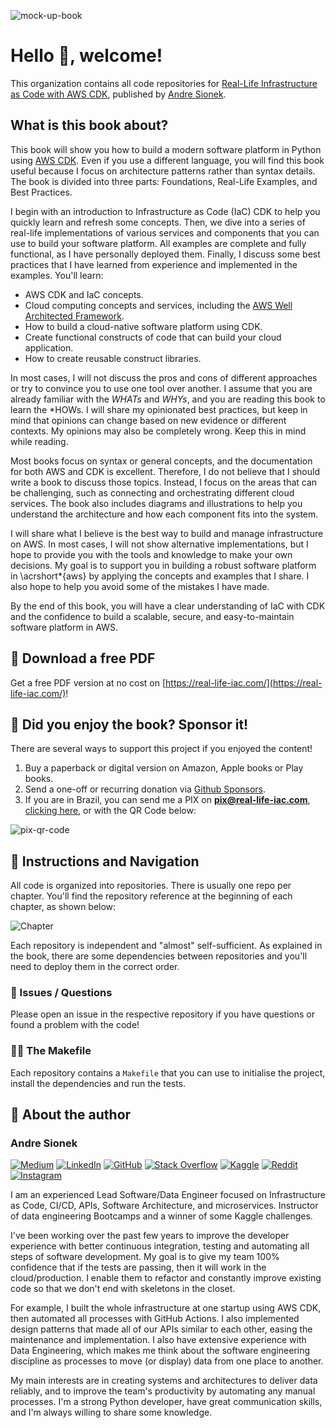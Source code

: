 ![mock-up-book](https://github.com/user-attachments/assets/ac6dc76e-9dea-4682-ae71-0ef5c8b05a80)

# Hello 👋, welcome!

This organization contains all code repositories for [Real-Life Infrastructure as Code with AWS CDK](https://real-life-iac.com/), published by [Andre Sionek](https://github.com/andresionek91).

## What is this book about?
This book will show you how to build a modern software platform in Python using [AWS CDK](https://aws.amazon.com/cdk/). Even if you use a different language, you will find this book useful because I focus on architecture patterns rather than syntax details. The book is divided into three parts: Foundations, Real-Life Examples, and Best Practices. 

I begin with an introduction to Infrastructure as Code (IaC) CDK to help you quickly learn and refresh some concepts. Then, we dive into a series of real-life implementations of various services and components that you can use to build your software platform. All examples are complete and fully functional, as I have personally deployed them. Finally, I discuss some best practices that I have learned from experience and implemented in the examples. You'll learn:

* AWS CDK and IaC concepts.
* Cloud computing concepts and services, including the [AWS Well Architected Framework](https://aws.amazon.com/architecture/well-architected/).
* How to build a cloud-native software platform using CDK.
* Create functional constructs of code that can build your cloud application.
* How to create reusable construct libraries.

In most cases, I will not discuss the pros and cons of different approaches or try to convince you to use one tool over another. I assume that you are already familiar with the *WHATs* and *WHYs*, and you are reading this book to learn the *HOWs. I will share my opinionated best practices, but keep in mind that opinions can change based on new evidence or different contexts. My opinions may also be completely wrong. Keep this in mind while reading.

Most books focus on syntax or general concepts, and the documentation for both AWS and CDK is excellent. Therefore, I do not believe that I should write a book to discuss those topics. Instead, I focus on the areas that can be challenging, such as connecting and orchestrating different cloud services. The book also includes diagrams and illustrations to help you understand the architecture and how each component fits into the system.

I will share what I believe is the best way to build and manage infrastructure on AWS. In most cases, I will not show alternative implementations, but I hope to provide you with the tools and knowledge to make your own decisions. My goal is to support you in building a robust software platform in \acrshort*{aws} by applying the concepts and examples that I share. I also hope to help you avoid some of the mistakes I have made.

By the end of this book, you will have a clear understanding of IaC with CDK and the confidence to build a scalable, secure, and easy-to-maintain software platform in AWS.

## 🍿 Download a free PDF
Get a free PDF version at no cost on [https://real-life-iac.com/](https://real-life-iac.com/)!

## 💝 Did you enjoy the book? Sponsor it!
There are several ways to support this project if you enjoyed the content!

1. Buy a paperback or digital version on Amazon, Apple books or Play books.
2. Send a one-off or recurring donation via [Github Sponsors](https://github.com/sponsors/Real-Life-IaC/).
3. If you are in Brazil, you can send me a PIX on **pix@real-life-iac.com**, [clicking here](https://nubank.com.br/cobrar/1j8r44/676aa1c1-1998-4b21-bc75-71ce62844573), or with the QR Code below:


![pix-qr-code](https://github.com/user-attachments/assets/4a8c3c2a-643f-4f15-ba05-111278c6ec1c)


## 🧭 Instructions and Navigation
All code is organized into repositories. There is usually one repo per chapter. You'll find the repository reference at the beginning of each chapter, as shown below:

![Chapter](https://github.com/Real-Life-IaC/.github/assets/5912422/cf7a94fe-dc10-4389-947f-475aa4672a9f)

Each repository is independent and "almost" self-sufficient. As explained in the book, there are some dependencies between repositories and you'll need to deploy them in the correct order.

### 🎫 Issues / Questions

Please open an issue in the respective repository if you have questions or found a problem with the code!

### 👩‍💻 The Makefile
Each repository contains a `Makefile` that you can use to initialise the project, install the dependencies and run the tests.

## 🧙 About the author

### Andre Sionek 
[![Medium](https://img.shields.io/badge/Medium-12100E?style=for-the-badge&logo=medium&logoColor=white)](https://medium.com/@sionek)
[![LinkedIn](https://img.shields.io/badge/linkedin-%230077B5.svg?style=for-the-badge&logo=linkedin&logoColor=white)](https://linkedin.com/in/andresionek)
[![GitHub](https://img.shields.io/badge/github-%23121011.svg?style=for-the-badge&logo=github&logoColor=white)](https://github.com/andresionek91/)
[![Stack Overflow](https://img.shields.io/badge/-Stackoverflow-FE7A16?style=for-the-badge&logo=stack-overflow&logoColor=white)](https://stackoverflow.com/users/10353023)
[![Kaggle](https://img.shields.io/badge/Kaggle-035a7d?style=for-the-badge&logo=kaggle&logoColor=white)](https://www.kaggle.com/andresionek)
[![Reddit](https://img.shields.io/badge/Reddit-%23FF4500.svg?style=for-the-badge&logo=Reddit&logoColor=white)](https://www.reddit.com/user/AndreSionek)
[![Instagram](https://img.shields.io/badge/Instagram-%23E4405F.svg?style=for-the-badge&logo=Instagram&logoColor=white)](https://www.instagram.com/sou.o.belisco/)

I am an experienced Lead Software/Data Engineer focused on Infrastructure as Code, CI/CD, APIs, Software Architecture, and microservices. Instructor of data engineering Bootcamps and a winner of some Kaggle challenges. 

I've been working over the past few years to improve the developer experience with better continuous integration, testing and automating all steps of software development. My goal is to give my team 100% confidence that if the tests are passing, then it will work in the cloud/production. I enable them to refactor and constantly improve existing code so that we don't end with skeletons in the closet. 

For example, I built the whole infrastructure at one startup using AWS CDK, then automated all processes with GitHub Actions. I also implemented design patterns that made all of our APIs similar to each other, easing the maintenance and implementation. I also have extensive experience with Data Engineering, which makes me think about the software engineering discipline as processes to move (or display) data from one place to another.

My main interests are in creating systems and architectures to deliver data reliably, and to improve the team's productivity by automating any manual processes. I'm a strong Python developer, have great communication skills, and I'm always willing to share some knowledge.
